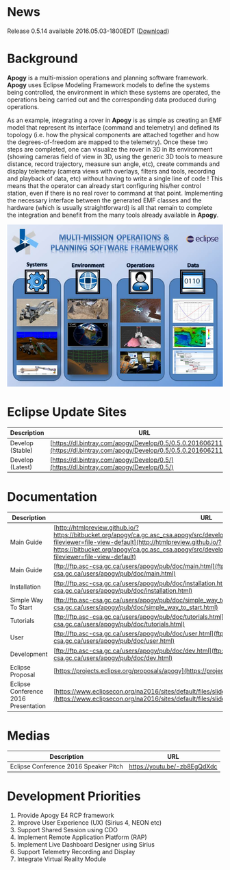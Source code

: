 # News #
Release 0.5.14 available 2016.05.03-1800EDT ([Download](https://dl.bintray.com/apogy/Develop/0.5/0.5.0.201606211526/))
# Background #
**Apogy** is a multi-mission operations and planning software framework. **Apogy** uses Eclipse Modeling Framework models to define the systems being controlled, the environment in which these systems are operated, the operations being carried out and the corresponding data produced during operations.

As an example, integrating a rover in **Apogy** is as simple as creating an EMF model that represent its interface (command and telemetry) and defined its topology (i.e. how the physical components are attached together and how the degrees-of-freedom are mapped to the telemetry). Once these two steps are completed, one can visualize the rover in 3D in its environment (showing cameras field of view in 3D, using the generic 3D tools to measure distance, record trajectory, measure sun angle, etc), create commands  and display telemetry (camera views with overlays, filters and tools, recording and playback of data, etc) without having to write a single line of code ! This means that the operator can already start configuring his/her control station, even if there is no real rover to command at that point. Implementing the necessary interface between the generated EMF classes and the hardware (which is usually straightforward) is all that remain to complete the integration and benefit from the many tools already available  in **Apogy**. 

![Apogy Overview](/doc/ca.gc.asc_csa.apogy.doc/resources/main/apogy_overview.jpg "Apogy Overview")

# Eclipse Update Sites #
Description                    | URL          | Notes
------------------------------ | -------------|-------------------------
Develop (Stable)               | [https://dl.bintray.com/apogy/Develop/0.5/0.5.0.201606211526/](https://dl.bintray.com/apogy/Develop/0.5/0.5.0.201606211526/) | 
Develop (Latest)               | [https://dl.bintray.com/apogy/Develop/0.5/](https://dl.bintray.com/apogy/Develop/0.5/) | 

# Documentation #
Description                    | URL
------------------------------ | ---
Main Guide                     | [http://htmlpreview.github.io/?https://bitbucket.org/apogy/ca.gc.asc_csa.apogy/src/develop/doc/ca.gc.asc_csa.apogy.doc/wiki/main.html?fileviewer=file-view-default](http://htmlpreview.github.io/?https://bitbucket.org/apogy/ca.gc.asc_csa.apogy/src/develop/doc/ca.gc.asc_csa.apogy.doc/wiki/main.html?fileviewer=file-view-default)
Main Guide                     | [ftp://ftp.asc-csa.gc.ca/users/apogy/pub/doc/main.html](ftp://ftp.asc-csa.gc.ca/users/apogy/pub/doc/main.html)
Installation                   | [ftp://ftp.asc-csa.gc.ca/users/apogy/pub/doc/installation.html](ftp://ftp.asc-csa.gc.ca/users/apogy/pub/doc/installation.html)
Simple Way To Start            | [ftp://ftp.asc-csa.gc.ca/users/apogy/pub/doc/simple_way_to_start.html](ftp://ftp.asc-csa.gc.ca/users/apogy/pub/doc/simple_way_to_start.html)
Tutorials                      | [ftp://ftp.asc-csa.gc.ca/users/apogy/pub/doc/tutorials.html](ftp://ftp.asc-csa.gc.ca/users/apogy/pub/doc/tutorials.html)
User                    | [ftp://ftp.asc-csa.gc.ca/users/apogy/pub/doc/user.html](ftp://ftp.asc-csa.gc.ca/users/apogy/pub/doc/user.html)
Development                    | [ftp://ftp.asc-csa.gc.ca/users/apogy/pub/doc/dev.html](ftp://ftp.asc-csa.gc.ca/users/apogy/pub/doc/dev.html)
Eclipse Proposal               | [https://projects.eclipse.org/proposals/apogy](https://projects.eclipse.org/proposals/apogy)
Eclipse Conference 2016 Presentation      | [https://www.eclipsecon.org/na2016/sites/default/files/slides/apogy_eclipsecon2016_0.pdf](https://www.eclipsecon.org/na2016/sites/default/files/slides/apogy_eclipsecon2016_0.pdf)

# Medias #
Description                    | URL
------------------------------ | ---
Eclipse Conference 2016 Speaker Pitch   | https://youtu.be/-zb8EgQdXdc

# Development Priorities #
1. Provide Apogy E4 RCP framework
2. Improve User Experience (UX) (Sirius 4, NEON etc)
3. Support Shared Session using CDO
4. Implement Remote Application Platform (RAP)
5. Implement Live Dashboard Designer using Sirius
6. Support Telemetry Recording and Display
7. Integrate Virtual Reality Module